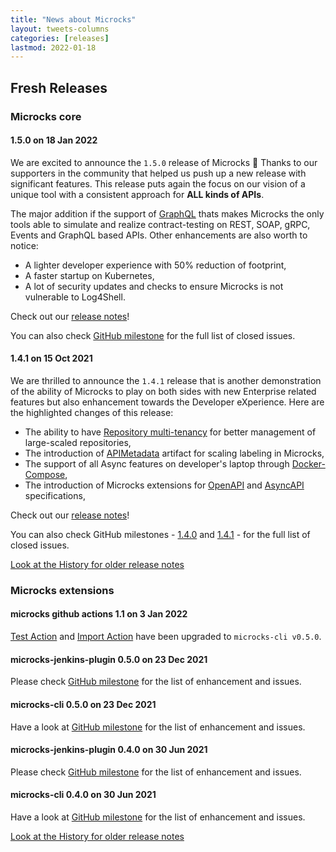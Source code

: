 ```yaml
---
title: "News about Microcks"
layout: tweets-columns
categories: [releases]
lastmod: 2022-01-18
---
```


## Fresh Releases

### Microcks core

#### 1.5.0 on 18 Jan 2022

We are excited to announce the `1.5.0` release of Microcks 🚀 Thanks to our supporters in the community that helped us push up a new release with significant features. This release puts again the focus on our vision of a unique tool with a consistent approach for **ALL kinds of APIs**.

The major addition if the support of [GraphQL](https://graphql.io/) thats makes Microcks the only tools able to simulate and realize contract-testing on REST, SOAP, gRPC, Events and GraphQL based APIs. Other enhancements are also worth to notice:

* A lighter developer experience with 50% reduction of footprint,
* A faster startup on Kubernetes,
* A lot of security updates and checks to ensure Microcks is not vulnerable to Log4Shell.

Check out our [release notes](https://microcks.io/blog/microcks-1.5.0-release/)!

You can also check [GitHub milestone](https://github.com/microcks/microcks/milestone/17?closed=1) for the full list of closed issues.

#### 1.4.1 on 15 Oct 2021

We are thrilled to announce the `1.4.1` release that is another demonstration of the ability of Microcks to play on both sides with new Enterprise related features but also enhancement towards the Developer eXperience. Here are the highlighted changes of this release:

* The ability to have [Repository multi-tenancy](../documentation/using/advanced/organizing/#rbac-security-segmentation) for better management of large-scaled repositories,
* The introduction of [APIMetadata](../documentation/using/advanced/metadata/) artifact for scaling labeling in Microcks,
* The support of all Async features on developer's laptop through [Docker-Compose](../blog/async-features-with-docker-compose/),
* The introduction of Microcks extensions for [OpenAPI](../documentation/using/openapi/#using-openapi-extensions) and [AsyncAPI](../documentation/using/asyncapi/#using-asyncapi-extensions) specifications,

Check out our [release notes](https://microcks.io/blog/microcks-1.4.1-release/)!

You can also check GitHub milestones - [1.4.0](https://github.com/microcks/microcks/milestone/15?closed=1) and [1.4.1](https://github.com/microcks/microcks/milestone/16?closed=1) - for the full list of closed issues.

[Look at the History for older release notes](./history)

### Microcks extensions

#### microcks github actions 1.1 on 3 Jan 2022

[Test Action](https://github.com/microcks/test-github-action) and [Import Action](https://github.com/microcks/import-github-action) have been upgraded to `microcks-cli v0.5.0`.

#### microcks-jenkins-plugin 0.5.0 on 23 Dec 2021

Please check [GitHub milestone](https://github.com/microcks/microcks-jenkins-plugin/milestone/3?closed=1) for the list of enhancement and issues.

#### microcks-cli 0.5.0 on 23 Dec 2021

Have a look at [GitHub milestone](https://github.com/microcks/microcks-cli/milestone/4?closed=1) for the list of enhancement and issues.

#### microcks-jenkins-plugin 0.4.0 on 30 Jun 2021

Please check [GitHub milestone](https://github.com/microcks/microcks-jenkins-plugin/milestone/2?closed=1) for the list of enhancement and issues.

#### microcks-cli 0.4.0 on 30 Jun 2021

Have a look at [GitHub milestone](https://github.com/microcks/microcks-cli/milestone/3?closed=1) for the list of enhancement and issues.

[Look at the History for older release notes](./history)